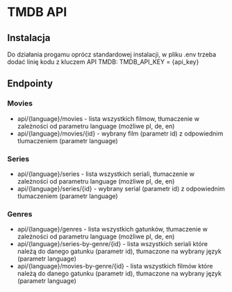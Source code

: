 # TMDB API

## Instalacja

Do działania progamu oprócz standardowej instalacji, w pliku .env trzeba dodać linię kodu z kluczem API TMDB:
TMDB_API_KEY = {api_key}

## Endpointy

### Movies

-   api/{language}/movies - lista wszystkich filmow, tłumaczenie w zależności od parametru language (możliwe pl, de, en)
-   api/{language}/movies/{id} - wybrany film (parametr id) z odpowiednim tlumaczeniem (parametr language)

### Series

-   api/{language}/series - lista wszystkich seriali, tłumaczenie w zależności od parametru language (możliwe pl, de, en)
-   api/{language}/series/{id} - wybrany serial (parametr id) z odpowiednim tlumaczeniem (parametr language)

### Genres

-   api/{language}/genres - lista wszystkich gatunków, tłumaczenie w zależności od parametru language (możliwe pl, de, en)
-   api/{language}/series-by-genre/{id} - lista wszystkich seriali które należą do danego gatunku (parametr id), tłumaczone na wybrany język (parametr language)
-   api/{language}/movies-by-genre/{id} - lista wszystkich filmów które należą do danego gatunku (parametr id), tłumaczone na wybrany język (parametr language)
